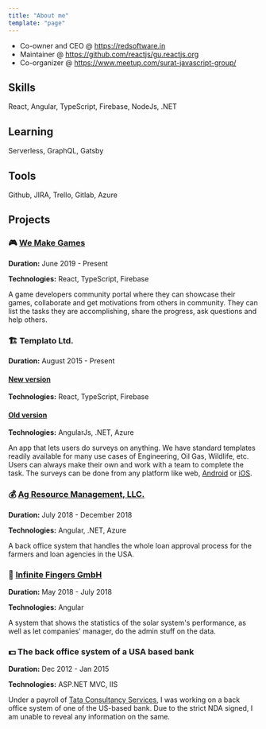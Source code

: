 ```yaml
---
title: "About me"
template: "page"
---
```


- Co-owner and CEO @ https://redsoftware.in
- Maintainer @ https://github.com/reactjs/gu.reactjs.org
- Co-organizer @ https://www.meetup.com/surat-javascript-group/

## Skills

React, Angular, TypeScript, Firebase, NodeJs, .NET

## Learning

Serverless, GraphQL, Gatsby

## Tools

Github, JIRA, Trello, Gitlab, Azure

## Projects

### 🎮 [We Make Games](https://wemake.games/)

**Duration:** June 2019 - Present

**Technologies:** React, TypeScript, Firebase

A game developers community portal where they can showcase their games, collaborate and get motivations from others in community. They can list the tasks they are accomplishing, share the progress, ask questions and help others.

### 🏗 Templato Ltd.

**Duration:** August 2015 - Present

#### [New version](http://templato-next.surge.sh/)

**Technologies:** React, TypeScript, Firebase

#### [Old version](https://templato.com/#/)

**Technologies:** AngularJs, .NET, Azure

An app that lets users do surveys on anything. We have standard templates readily available for many use cases of Engineering, Oil Gas, Wildlife, etc. Users can always make their own and work with a team to complete the task. The surveys can be done from any platform like web, [Android](https://play.google.com/store/apps/details?id=com.templato.android.client) or [iOS](https://itunes.apple.com/us/app/templato-app/id1223067541?ls=1&mt=8).

### 💰 [Ag Resource Management, LLC.](https://www.armlend.com/)

**Duration:** July 2018 - December 2018

**Technologies:** Angular, .NET, Azure

A back office system that handles the whole loan approval process for the farmers and loan agencies in the USA.

### 🔋 [Infinite Fingers GmbH](https://www.infinitefingers.com/)

**Duration:** May 2018 - July 2018

**Technologies:** Angular

A system that shows the statistics of the solar system's performance, as well as let companies' manager, do the admin stuff on the data.

### 💵 The back office system of a USA based bank

**Duration:** Dec 2012 - Jan 2015

**Technologies:** ASP.NET MVC, IIS

Under a payroll of [Tata Consultancy Services](https://www.tcs.com/), I was working on a back office system of one of the US-based bank. Due to the strict NDA signed, I am unable to reveal any information on the same.
